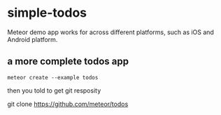 # simple-todos
Meteor demo app works for across different platforms, such as iOS and Android platform.

## a more complete todos app

`meteor create --example todos`

then you told to get git resposity

git clone https://github.com/meteor/todos
